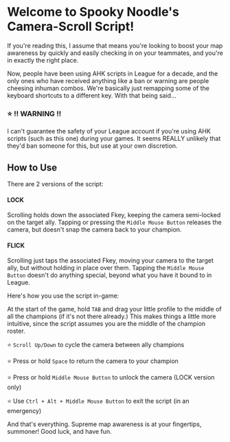 # Welcome to Spooky Noodle's Camera-Scroll Script!

If you're reading this, I assume that means you're looking to boost your map awareness by quickly and easily checking in on your teammates, and you're in exactly the right place.

Now, people have been using AHK scripts in League for a decade, and the only ones who have received anything like a ban or warning are people cheesing inhuman combos. We're basically just remapping some of the keyboard shortcuts to a different key. With that being said...

### ⭐ !! WARNING !!

I can't guarantee the safety of your League account if you're using AHK scripts (such as this one) during your games. It seems REALLY unlikely that they'd ban someone for this, but use at your own discretion.

## How to Use

There are 2 versions of the script:

#### LOCK 

Scrolling holds down the associated Fkey, keeping the camera semi-locked on the target ally. Tapping or pressing the `Middle Mouse Button` releases the camera, but doesn't snap the camera back to your champion. 

#### FLICK
Scrolling just taps the associated Fkey, moving your camera to the target ally, but without holding in place over them. Tapping the `Middle Mouse Button` doesn't do anything special, beyond what you have it bound to in League.

Here's how you use the script in-game:

At the start of the game, hold `TAB` and drag your little profile to the middle of all the champions (if it's not there already.) This makes things a little more intuitive, since the script assumes you are the middle of the champion roster.

⭐ `Scroll Up/Down` to cycle the camera between ally champions

⭐ Press or hold `Space` to return the camera to your champion

⭐ Press or hold `Middle Mouse Button` to unlock the camera (LOCK version only)

⭐ Use `Ctrl + Alt + Middle Mouse Button` to exit the script (in an emergency)

And that's everything. Supreme map awareness is at your fingertips, summoner! Good luck, and have fun.

